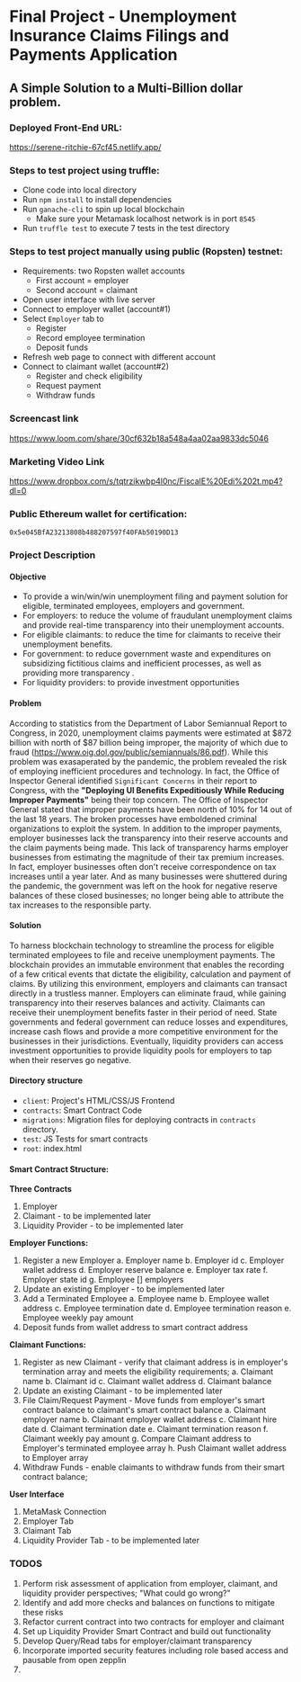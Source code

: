 # Final Project - Unemployment Insurance Claims Filings and Payments Application
## A Simple Solution to a Multi-Billion dollar problem. 

### Deployed Front-End URL: 
https://serene-ritchie-67cf45.netlify.app/

### Steps to test project using truffle:
- Clone code into local directory
- Run `npm install` to install dependencies
- Run `ganache-cli` to spin up local blockchain
  - Make sure your Metamask localhost network is in port `8545`
- Run `truffle test` to execute 7 tests in the test directory
  
### Steps to test project manually using public (Ropsten) testnet:
- Requirements: two Ropsten wallet accounts
  - First account = employer
  - Second account = claimant
- Open user interface with live server
- Connect to employer wallet (account#1)
- Select `Employer` tab to
  - Register
  - Record employee termination
  - Deposit funds 
- Refresh web page to connect with different account
- Connect to claimant wallet (account#2)
  - Register and check eligibility
  - Request payment
  - Withdraw funds

### Screencast link
https://www.loom.com/share/30cf632b18a548a4aa02aa9833dc5046
### Marketing Video Link
https://www.dropbox.com/s/tqtrzikwbp4l0nc/FiscalE%20Edi%202t.mp4?dl=0

### Public Ethereum wallet for certification:
`0x5e045BfA23213808b488207597f40FAb50190D13`
### Project Description

#### Objective
- To provide a win/win/win unemployment filing and payment solution for eligible, terminated employees, employers and government. 
- For employers: to reduce the volume of fraudulant unemployment claims and provide real-time transparency into their unemployment accounts.  
- For eligible claimants: to reduce the time for claimants to receive their unemployment benefits. 
- For government: to reduce government waste and expenditures on subsidizing fictitious claims and inefficient processes, as well as providing more transparency    . 
- For liquidity providers: to provide investment opportunities 
    
#### Problem
According to statistics from the Department of Labor Semiannual Report to Congress, in 2020, unemployment claims payments were estimated at $872 billion with north of $87 billion being improper, the majority of which due to fraud (https://www.oig.dol.gov/public/semiannuals/86.pdf). While this problem was exasaperated by the pandemic, the problem revealed the risk of employing inefficient procedures and technology. In fact, the Office of Inspector General identified `Significant Concerns` in their report to Congress, with the **"Deploying UI Benefits Expeditiously While Reducing Improper Payments"** being their top concern. The Office of Inspector General stated that improper payments have been north of 10% for 14 out of the last 18 years. The broken processes have emboldened criminal organizations to exploit the system. In addition to the improper payments, employer businesses lack the transparency into their reserve accounts and the claim payments being made. This lack of transparency harms employer businesses from estimating the magnitude of their tax premium increases. In fact, employer businesses often don't receive correspondence on tax increases until a year later. And as many businesses were shuttered during the pandemic, the government was left on the hook for negative reserve balances of these closed businesses; no longer being able to attribute the tax increases to the responsible party. 

#### Solution
To harness blockchain technology to streamline the process for eligible terminated employees to file and receive unemployment payments. The blockchain provides an immutable environment that enables the recording of a few critical events that dictate the eligibility, calculation and payment of claims. By utilizing this environment, employers and claimants can transact directly in a trustless manner. Employers can eliminate fraud, while gaining transparency into their reserves balances and activity. Claimants can receive their unemployment benefits faster in their period of need. State governments and federal government can reduce losses and expenditures, increase cash flows and provide a more competitive environment for the businesses in their jurisdictions. Eventually, liquidity providers can access investment opportunities to provide liquidity pools for employers to tap when their reserves go negative.

#### Directory structure
- `client`: Project's HTML/CSS/JS Frontend
- `contracts`: Smart Contract Code
- `migrations`: Migration files for deploying contracts in `contracts` directory.
- `test`: JS Tests for smart contracts
- `root`: index.html

#### Smart Contract Structure: 
**Three Contracts**
1. Employer
2. Claimant - to be implemented later
3. Liquidity Provider - to be implemented later
   
**Employer Functions:**
1. Register a new Employer
a. Employer name
b. Employer id
c. Employer wallet address
d. Employer reserve balance
e. Employer tax rate
f. Employer state id
g. Employee [] employers
2. Update an existing Employer - to be implemented later
3. Add a Terminated Employee
a. Employee name
b. Employee wallet address
c. Employee termination date
d. Employee termination reason
e. Employee weekly pay amount
4. Deposit funds from wallet address to smart contract address

**Claimant Functions:** 
1. Register as new Claimant - verify that claimant address is in employer's termination array and meets the eligibility requirements;
a. Claimant name
b. Claimant id
c. Claimant wallet address
d. Claimant balance
2. Update an existing Claimant - to be implemented later
3. File Claim/Request Payment - Move funds from employer's smart contract balance to claimant's smart contract balance
a. Claimant employer name 
b. Claimant employer wallet address
c. Claimant hire date
d. Claimant termination date
e. Claimant termination reason
f. Claimant weekly pay amount
g. Compare Claimant address to Employer's terminated employee array
h. Push Claimant wallet address to Employer array
4. Withdraw Funds - enable claimants to withdraw funds from their smart contract balance;

**User Interface**
1. MetaMask Connection
2. Employer Tab 
3. Claimant Tab
4. Liquidity Provider Tab - to be implemented later

### TODOS
 1.  Perform risk assessment of application from employer, claimant, and liquidity provider perspectives; "What could go wrong?"
 2.  Identify and add more checks and balances on functions to mitigate these risks
 3.  Refactor current contract into two contracts for employer and claimant
 4.  Set up Liquidity Provider Smart Contract and build out functionality
 5.  Develop Query/Read tabs for employer/claimant transparency
 6.  Incorporate imported security features including role based access and pausable from open zepplin
 7.  
